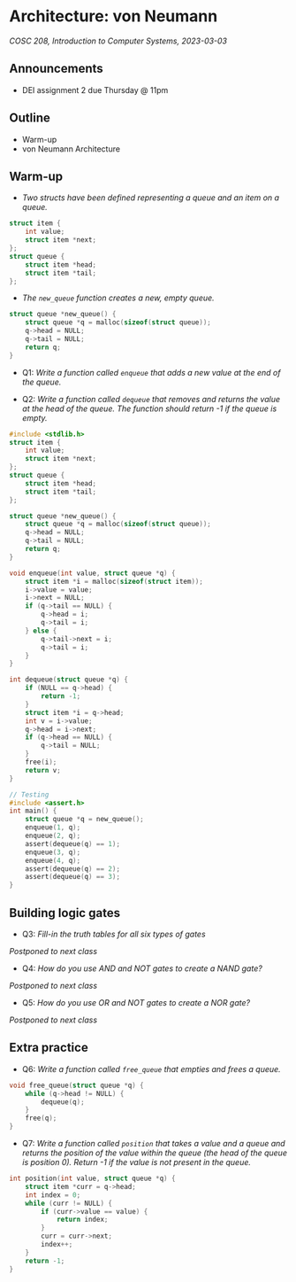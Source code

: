 # Architecture: von Neumann
_COSC 208, Introduction to Computer Systems, 2023-03-03_

## Announcements
* DEI assignment 2 due Thursday @ 11pm

## Outline
* Warm-up
* von Neumann Architecture

## Warm-up

* _Two structs have been defined representing a queue and an item on a queue._


```c
struct item {
    int value;
    struct item *next;
};
struct queue {
    struct item *head;
    struct item *tail;
};
```

* _The `new_queue` function creates a new, empty queue._


```c
struct queue *new_queue() {
    struct queue *q = malloc(sizeof(struct queue));
    q->head = NULL;
    q->tail = NULL;
    return q;
}
```

* Q1: _Write a function called `enqueue` that adds a new value at the end of the queue._

* Q2: _Write a function called `dequeue` that removes and returns the value at the head of the queue. The function should return -1 if the queue is empty._


```c
#include <stdlib.h>
struct item {
    int value;
    struct item *next;
};
struct queue {
    struct item *head;
    struct item *tail;
};

struct queue *new_queue() {
    struct queue *q = malloc(sizeof(struct queue));
    q->head = NULL;
    q->tail = NULL;
    return q;
}

void enqueue(int value, struct queue *q) {
    struct item *i = malloc(sizeof(struct item));
    i->value = value;
    i->next = NULL;
    if (q->tail == NULL) {
        q->head = i;
        q->tail = i;
    } else {
        q->tail->next = i;
        q->tail = i;
    }
}

int dequeue(struct queue *q) {
    if (NULL == q->head) {
        return -1;
    }
    struct item *i = q->head;
    int v = i->value;
    q->head = i->next;
    if (q->head == NULL) {
        q->tail = NULL;
    }
    free(i);
    return v;
}

// Testing
#include <assert.h>
int main() {
    struct queue *q = new_queue();
    enqueue(1, q);
    enqueue(2, q);
    assert(dequeue(q) == 1);
    enqueue(3, q);
    enqueue(4, q);
    assert(dequeue(q) == 2);
    assert(dequeue(q) == 3);
}
```

## Building logic gates
* Q3: _Fill-in the truth tables for all six types of gates_

_Postponed to next class_

* Q4: _How do you use AND and NOT gates to create a NAND gate?_

_Postponed to next class_

* Q5: _How do you use OR and NOT gates to create a NOR gate?_

_Postponed to next class_

## Extra practice

* Q6: _Write a function called `free_queue` that empties and frees a queue._


```c
void free_queue(struct queue *q) {
    while (q->head != NULL) {
        dequeue(q);
    }
    free(q);
}
```

* Q7: _Write a function called `position` that takes a value and a queue and returns the position of the value within the queue (the head of the queue is position 0). Return -1 if the value is not present in the queue._


```c
int position(int value, struct queue *q) {
    struct item *curr = q->head;
    int index = 0;
    while (curr != NULL) {
        if (curr->value == value) {
            return index;
        }
        curr = curr->next;
        index++;
    }
    return -1;
}
```
